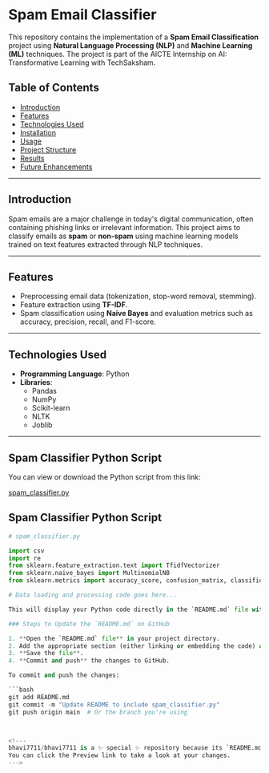 # Spam Email Classifier  

This repository contains the implementation of a **Spam Email Classification** project using **Natural Language Processing (NLP)** and **Machine Learning (ML)** techniques. The project is part of the AICTE Internship on AI: Transformative Learning with TechSaksham.  

## Table of Contents  
- [Introduction](#introduction)  
- [Features](#features)  
- [Technologies Used](#technologies-used)  
- [Installation](#installation)  
- [Usage](#usage)  
- [Project Structure](#project-structure)  
- [Results](#results)  
- [Future Enhancements](#future-enhancements)  

---

## Introduction  
Spam emails are a major challenge in today's digital communication, often containing phishing links or irrelevant information. This project aims to classify emails as **spam** or **non-spam** using machine learning models trained on text features extracted through NLP techniques.  

---

## Features  
- Preprocessing email data (tokenization, stop-word removal, stemming).  
- Feature extraction using **TF-IDF**.  
- Spam classification using **Naive Bayes** and evaluation metrics such as accuracy, precision, recall, and F1-score.  

---

## Technologies Used  
- **Programming Language**: Python  
- **Libraries**:  
  - Pandas  
  - NumPy  
  - Scikit-learn  
  - NLTK  
  - Joblib  

---
## Spam Classifier Python Script

You can view or download the Python script from this link:

[spam_classifier.py](./spam_classifier.py)

## Spam Classifier Python Script

```python
# spam_classifier.py

import csv
import re
from sklearn.feature_extraction.text import TfidfVectorizer
from sklearn.naive_bayes import MultinomialNB
from sklearn.metrics import accuracy_score, confusion_matrix, classification_report

# Data loading and processing code goes here...

This will display your Python code directly in the `README.md` file with proper syntax highlighting.

### Steps to Update the `README.md` on GitHub

1. **Open the `README.md` file** in your project directory.
2. Add the appropriate section (either linking or embedding the code) as shown above.
3. **Save the file**.
4. **Commit and push** the changes to GitHub.

To commit and push the changes:

```bash
git add README.md
git commit -m "Update README to include spam_classifier.py"
git push origin main  # Or the branch you're using



<!---
bhavi7711/bhavi7711 is a ✨ special ✨ repository because its `README.md` (this file) appears on your GitHub profile.
You can click the Preview link to take a look at your changes.
--->

